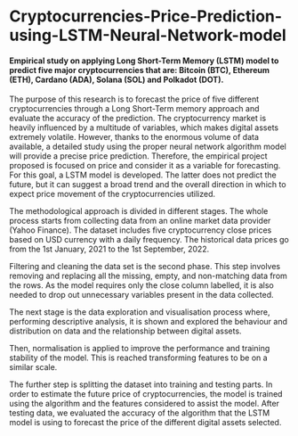 # Cryptocurrencies-Price-Prediction-using-LSTM-Neural-Network-model
#### Empirical study on applying Long Short-Term Memory (LSTM) model to predict five major cryptocurrencies that are: Bitcoin (BTC), Ethereum (ETH), Cardano (ADA), Solana (SOL) and Polkadot (DOT).

The purpose of this research is to forecast the price of five different cryptocurrencies through a Long Short-Term memory approach and evaluate the accuracy of the prediction. The cryptocurrency market is heavily influenced by a multitude of variables, which makes digital assets extremely volatile. However, thanks to the enormous volume of data available, a detailed study using the proper neural network algorithm model will provide a precise price prediction. Therefore, the empirical project proposed is focused on price and consider it as a variable for forecasting. For this goal, a LSTM model is developed. The latter does not predict the future, but it can suggest a broad trend and the overall direction in which to expect price movement of the cryptocurrencies utilized. 

The methodological approach is divided in different stages. The whole process starts from collecting data from an online market data provider (Yahoo Finance). The dataset includes five cryptocurrency close prices based on USD currency with a daily frequency. The historical data prices go from the 1st January, 2021 to the 1st September, 2022. 

Filtering and cleaning the data set is the second phase. This step involves removing and replacing all the missing, empty, and non-matching data from the rows. As the model requires only the close column labelled, it is also needed to drop out unnecessary variables present in the data collected.

The next stage is the data exploration and visualisation process where, performing descriptive analysis, it is shown and explored the behaviour and distribution on data and the relationship between digital assets. 

Then, normalisation is applied to improve the performance and training stability of the model. This is reached transforming features to be on a similar scale. 

The further step is splitting the dataset into training and testing parts. In order to estimate the future price of cryptocurrencies, the model is trained using the algorithm and the features considered to assist the model. After testing data, we evaluated the accuracy of the algorithm that the LSTM model is using to forecast the price of the different digital assets selected. 

